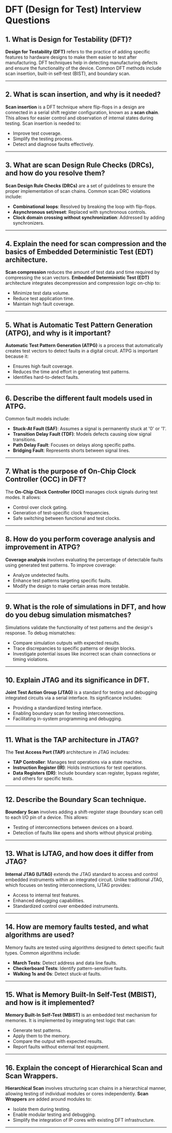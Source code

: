 # DFT (Design for Test) Interview Questions

## 1. What is Design for Testability (DFT)?
**Design for Testability (DFT)** refers to the practice of adding specific features to hardware designs to make them easier to test after manufacturing. DFT techniques help in detecting manufacturing defects and ensure the functionality of the device. Common DFT methods include scan insertion, built-in self-test (BIST), and boundary scan.

---

## 2. What is scan insertion, and why is it needed?
**Scan insertion** is a DFT technique where flip-flops in a design are connected in a serial shift register configuration, known as a **scan chain**. This allows for easier control and observation of internal states during testing. Scan insertion is needed to:
- Improve test coverage.
- Simplify the testing process.
- Detect and diagnose faults effectively.

---

## 3. What are scan Design Rule Checks (DRCs), and how do you resolve them?
**Scan Design Rule Checks (DRCs)** are a set of guidelines to ensure the proper implementation of scan chains. Common scan DRC violations include:
- **Combinational loops**: Resolved by breaking the loop with flip-flops.
- **Asynchronous set/reset**: Replaced with synchronous controls.
- **Clock domain crossing without synchronization**: Addressed by adding synchronizers.

---

## 4. Explain the need for scan compression and the basics of Embedded Deterministic Test (EDT) architecture.
**Scan compression** reduces the amount of test data and time required by compressing the scan vectors. **Embedded Deterministic Test (EDT)** architecture integrates decompression and compression logic on-chip to:
- Minimize test data volume.
- Reduce test application time.
- Maintain high fault coverage.

---

## 5. What is Automatic Test Pattern Generation (ATPG), and why is it important?
**Automatic Test Pattern Generation (ATPG)** is a process that automatically creates test vectors to detect faults in a digital circuit. ATPG is important because it:
- Ensures high fault coverage.
- Reduces the time and effort in generating test patterns.
- Identifies hard-to-detect faults.

---

## 6. Describe the different fault models used in ATPG.
Common fault models include:
- **Stuck-At Fault (SAF)**: Assumes a signal is permanently stuck at '0' or '1'.
- **Transition Delay Fault (TDF)**: Models defects causing slow signal transitions.
- **Path Delay Fault**: Focuses on delays along specific paths.
- **Bridging Fault**: Represents shorts between signal lines.

---

## 7. What is the purpose of On-Chip Clock Controller (OCC) in DFT?
The **On-Chip Clock Controller (OCC)** manages clock signals during test modes. It allows:
- Control over clock gating.
- Generation of test-specific clock frequencies.
- Safe switching between functional and test clocks.

---

## 8. How do you perform coverage analysis and improvement in ATPG?
**Coverage analysis** involves evaluating the percentage of detectable faults using generated test patterns. To improve coverage:
- Analyze undetected faults.
- Enhance test patterns targeting specific faults.
- Modify the design to make certain areas more testable.

---

## 9. What is the role of simulations in DFT, and how do you debug simulation mismatches?
Simulations validate the functionality of test patterns and the design's response. To debug mismatches:
- Compare simulation outputs with expected results.
- Trace discrepancies to specific patterns or design blocks.
- Investigate potential issues like incorrect scan chain connections or timing violations.

---

## 10. Explain JTAG and its significance in DFT.
**Joint Test Action Group (JTAG)** is a standard for testing and debugging integrated circuits via a serial interface. Its significance includes:
- Providing a standardized testing interface.
- Enabling boundary scan for testing interconnections.
- Facilitating in-system programming and debugging.

---

## 11. What is the TAP architecture in JTAG?
The **Test Access Port (TAP)** architecture in JTAG includes:
- **TAP Controller**: Manages test operations via a state machine.
- **Instruction Register (IR)**: Holds instructions for test operations.
- **Data Registers (DR)**: Include boundary scan register, bypass register, and others for specific tests.

---

## 12. Describe the Boundary Scan technique.
**Boundary Scan** involves adding a shift-register stage (boundary scan cell) to each I/O pin of a device. This allows:
- Testing of interconnections between devices on a board.
- Detection of faults like opens and shorts without physical probing.

---

## 13. What is IJTAG, and how does it differ from JTAG?
**Internal JTAG (IJTAG)** extends the JTAG standard to access and control embedded instruments within an integrated circuit. Unlike traditional JTAG, which focuses on testing interconnections, IJTAG provides:
- Access to internal test features.
- Enhanced debugging capabilities.
- Standardized control over embedded instruments.

---

## 14. How are memory faults tested, and what algorithms are used?
Memory faults are tested using algorithms designed to detect specific fault types. Common algorithms include:
- **March Tests**: Detect address and data line faults.
- **Checkerboard Tests**: Identify pattern-sensitive faults.
- **Walking 1s and 0s**: Detect stuck-at faults.

---

## 15. What is Memory Built-In Self-Test (MBIST), and how is it implemented?
**Memory Built-In Self-Test (MBIST)** is an embedded test mechanism for memories. It is implemented by integrating test logic that can:
- Generate test patterns.
- Apply them to the memory.
- Compare the output with expected results.
- Report faults without external test equipment.

---

## 16. Explain the concept of Hierarchical Scan and Scan Wrappers.
**Hierarchical Scan** involves structuring scan chains in a hierarchical manner, allowing testing of individual modules or cores independently. **Scan Wrappers** are added around modules to:
- Isolate them during testing.
- Enable modular testing and debugging.
- Simplify the integration of IP cores with existing DFT infrastructure.

---
